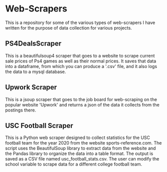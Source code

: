 # Web-Scrapers
This is a repository for some of the various types of web-scrapers I have written for the purpose of data collection for various projects.

## PS4DealsScraper
This is a beautifulsoup4 scraper that goes to a website to scrape current sale prices of Ps4 games as well as their normal prices. It saves that data into a dataframe, from which you can produce a '.csv' file, and it also logs the data to a mysql database.

## Upwork Scraper
This is a jsoup scraper that goes to the job board for web-scraping on the popular website 'Upwork' and returns a json of the data it collects from the postings there.

## USC Football Scraper
This is a Python web scraper designed to collect statistics for the USC football team for the year 2020 from the website sports-reference.com. The script uses the BeautifulSoup library to extract data from the website and the Pandas library to organize the data into a table format. The output is saved as a CSV file named usc_football_stats.csv. The user can modify the school variable to scrape data for a different college football team.
